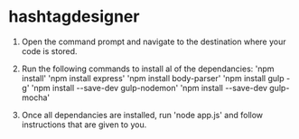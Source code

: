 # hashtagdesigner

1.  Open the command prompt and navigate to the destination where your code is stored.

2. Run the following commands to install al  of the dependancies:
    'npm install'
    'npm install express'
    'npm install body-parser'
    'npm install gulp -g'
    'npm install --save-dev gulp-nodemon'
    'npm install --save-dev gulp-mocha'

3. Once all dependancies are installed, run 'node app.js' and follow instructions that are given to you.
